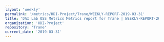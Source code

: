 ```yaml
---
layout: 'weekly'
permalink: '/metrics/HDI-Project/Trane/WEEKLY-REPORT-2019-03-31'
title: 'DAI Lab OSS Metrics Metrics report for Trane | WEEKLY-REPORT-2019-03-31'
organization: 'HDI-Project'
repository: 'Trane'
current_date: '2019-03-31'
---
```

